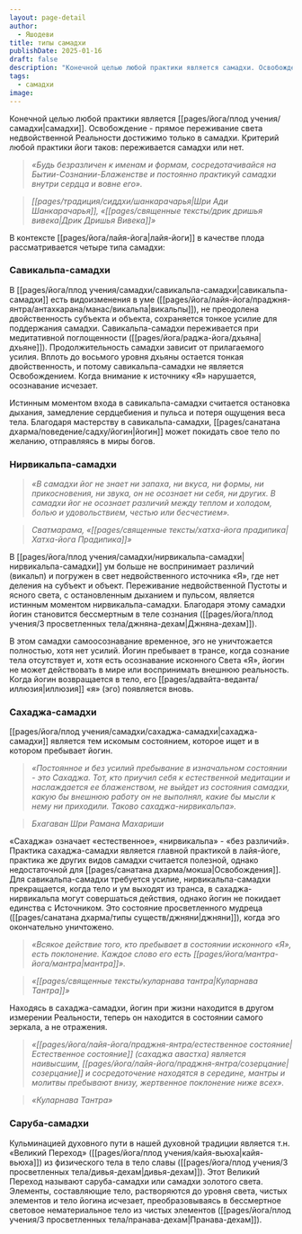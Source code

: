 ```yaml
---
layout: page-detail
author:
  - Яшодеви
title: типы самадхи
publishDate: 2025-01-16
draft: false
description: "Конечной целью любой практики является самадхи. Освобождение - прямое переживание света недвойственной Реальности достижимо только в самадхи. Критерий любой практики йоги таков: переживается самадхи или нет."
tags:
  - самадхи
image:
---
```

Конечной целью любой практики является [[pages/йога/плод учения/самадхи|самадхи]]. Освобождение - прямое переживание света недвойственной Реальности достижимо только в самадхи. Критерий любой практики йоги таков: переживается самадхи или нет.

>*«Будь безразличен к именам и формам, сосредотачивайся на Бытии-Сознании-Блаженстве и постоянно практикуй самадхи внутри сердца и вовне его».*

>*[[pages/традиция/сиддхи/шанкарачарья|Шри Ади Шанкарачарья]], «[[pages/священные тексты/дрик дришья вивека|Дрик Дришья Вивека]]»*

В контексте [[pages/йога/лайя-йога|лайя-йоги]] в качестве плода рассматривается четыре типа самадхи:

### Савикальпа-самадхи

В [[pages/йога/плод учения/самадхи/савикальпа-самадхи|савикальпа-самадхи]] есть видоизменения в уме ([[pages/йога/лайя-йога/праджня-янтра/антахкарана/манас/викальпа|викальпы]]), не преодолена двойственность субъекта и объекта, сохраняется тонкое усилие для поддержания самадхи. Савикальпа-самадхи переживается при медитативной поглощенности ([[pages/йога/раджа-йога/дхьяна|дхьяне]]). Продолжительность самадхи зависит от прилагаемого усилия. Вплоть до восьмого уровня дхьяны остается тонкая двойственность, и потому савикальпа-самадхи не является Освобождением. Когда внимание к источнику «Я» нарушается, осознавание исчезает.

Истинным моментом входа в савикальпа-самадхи считается остановка дыхания, замедление сердцебиения и пульса и потеря ощущения веса тела. Благодаря мастерству в савикальпа-самадхи, [[pages/санатана дхарма/поведение/садху/йогин|йогин]] может покидать свое тело по желанию, отправляясь в миры богов.

### Нирвикальпа-самадхи

>*«В самадхи йог не знает ни запаха, ни вкуса, ни формы, ни прикосновения, ни звука, он не осознает ни себя, ни других. В самадхи йог не осознает различий между теплом и холодом, болью и удовольствием, честью или бесчестием».*
 
>*Сватмарама, «[[pages/священные тексты/хатха-йога прадипика|Хатха-йога Прадипика]]»*

В [[pages/йога/плод учения/самадхи/нирвикальпа-самадхи|нирвикальпа-самадхи]] ум больше не воспринимает различий (викальп) и погружен в свет недвойственного источника «Я», где нет деления на субъект и объект. Переживание недвойственной Пустоты и ясного света, с остановленным дыханием и пульсом, является истинным моментом нирвикальпа-самадхи. Благодаря этому самадхи йогин становится бессмертным в теле сознания ([[pages/йога/плод учения/3 просветленных тела/джняна-дехам|Джняна-дехам]]).

В этом самадхи самоосознавание временное, эго не уничтожается полностью, хотя нет усилий. Йогин пребывает в трансе, когда сознание тела отсутствует и, хотя есть осознавание исконного Света «Я», йогин не может действовать в мире или воспринимать внешнюю реальность. Когда йогин возвращается в тело, его [[pages/адвайта-веданта/иллюзия|иллюзия]] «я» (эго) появляется вновь.

### Сахаджа-самадхи

[[pages/йога/плод учения/самадхи/сахаджа-самадхи|сахаджа-самадхи]] является тем искомым состоянием, которое ищет и в котором пребывает йогин.

>*«Постоянное и без усилий пребывание в изначальном состоянии - это Сахаджа. Тот, кто приучил себя к естественной медитации и наслаждается ее блаженством, не выйдет из состояния самадхи, какую бы внешнюю работу он не выполнял, какие бы мысли к нему ни приходили. Таково сахаджа-нирвикальпа».*

>*Бхагаван Шри Рамана Махариши*

«Сахаджа» означает «естественное», «нирвикальпа» - «без различий». Практика сахаджа-самадхи является главной практикой в лайя-йоге, практика же других видов самадхи считается полезной, однако недостаточной для [[pages/санатана дхарма/мокша|Освобождения]]. Для савикальпа-самадхи требуется усилие, нирвикальпа-самадхи прекращается, когда тело и ум выходят из транса, в сахаджа-нирвикальпа могут совершаться действия, однако йогин не покидает единства с Источником. Это состояние просветленного мудреца ([[pages/санатана дхарма/типы существ/джняни|джняни]]), когда эго окончательно уничтожено.

>*«Всякое действие того, кто пребывает в состоянии исконного «Я», есть поклонение. Каждое слово его есть [[pages/йога/мантра-йога/мантра|мантра]]».*

>*«[[pages/священные тексты/куларнава тантра|Куларнава Тантра]]»*

Находясь в сахаджа-самадхи, йогин при жизни находится в другом измерении Реальности, теперь он находится в состоянии самого зеркала, а не отражения.

>*«[[pages/йога/лайя-йога/праджня-янтра/естественное состояние|Естественное состояние]] (сахаджа авастха) является наивысшим, [[pages/йога/лайя-йога/праджня-янтра/созерцание|созерцание]] и сосредоточение находятся в середине, мантры и молитвы пребывают внизу, жертвенное поклонение ниже всех».*

>*«Куларнава Тантра»*

### Саруба-самадхи

Кульминацией духовного пути в нашей духовной традиции является т.н. «Великий Переход» ([[pages/йога/плод учения/кайя-вьюха|кайя-вьюха]]) из физического тела в тело славы ([[pages/йога/плод учения/3 просветленных тела/дивья-дехам|дивья-дехам]]). Этот Великий Переход называют саруба-самадхи или самадхи золотого света. Элементы, составляющие тело, растворяются до уровня света, чистых элементов и тело йогина исчезает, преобразовываясь в бессмертное световое нематериальное тело из чистых элементов ([[pages/йога/плод учения/3 просветленных тела/пранава-дехам|Пранава-дехам]]).
